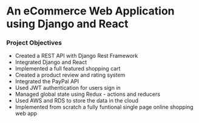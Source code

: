 # An eCommerce Web Application using Django and React

### Project Objectives
- Created a REST API with Django Rest Framework
- Integrated Django and React
- Implemented a full featured shopping cart
- Created a product review and rating system
- Integrated the PayPal API
- Used JWT authentication for users sign in 
- Managed global state using Redux - actions and reducers
- Used AWS and RDS to store the data in the cloud
- Implemented from scratch a fully funtional single page online shopping web app
